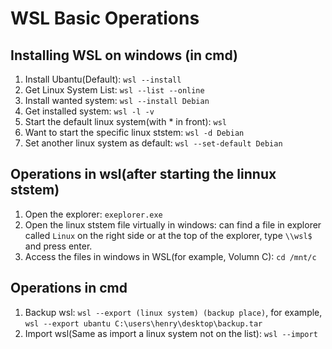 # WSL Basic Operations

## Installing WSL on windows (in cmd)
1. Install Ubantu(Default): `wsl --install`
2. Get Linux System List: `wsl --list --online`
3. Install wanted system: `wsl --install Debian`
4. Get installed system: `wsl -l -v`
5. Start the default linux system(with * in front): `wsl`
6. Want to start the specific linux ststem: `wsl -d Debian`
7. Set another linux system as default: `wsl --set-default Debian`

## Operations in wsl(after starting the linnux ststem)
1. Open the explorer: `exeplorer.exe`
2. Open the linux ststem file virtually in windows: can find a file in explorer called `Linux` on the right side or at the top of the explorer, type `\\wsl$` and press enter.
3. Access the files in windows in WSL(for example, Volumn C): `cd /mnt/c`

## Operations in cmd
1. Backup wsl: `wsl --export (linux system) (backup place)`, for example, `wsl --export ubantu C:\users\henry\desktop\backup.tar`
2. Import wsl(Same as import a linux system not on the list): `wsl --import `

